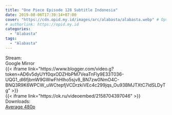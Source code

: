 ```yaml
---
title: "One Piece Episode 128 Subtitle Indonesia"
date: 2019-08-06T17:39:14+07:00
cover: "https://cdn.opid.my.id/images/arc/alabasta/alabasta.webp" # Optional, cover
# authorlink: https://opid.my.id
categories:
  - "Alabasta"
tags:
  - "Alabasta"
---
```

<div class="ui menu violet borderless inverted">
  <div class="header item active">
        Stream:
    </div>
  <a class="active item" data-tab="google">
    <i class="google drive icon"></i> Google
  </a>
  <a class="item nounderline" data-tab="mirror">
    <i class="odnoklassniki icon"></i> Mirror
  </a>
</div>
<div class="ui bottom attached tab segment active" style="border:0 !important;" data-tab="google">
  {{< iframe link="https://www.blogger.com/video.g?token=AD6v5dyUYf0qxODZHbPM7VeaTnFly9E33T036-UQG1_dI6fjbmW9GWwFhHlho5sjv8_BN7zw0NmO4C-BNQ3R9K6WPCW_uWCtepfjVCDrzkiVEc4c299jqs_Ou93BMJTXtC7ldSLDyTg" >}}
</div>
<div class="ui bottom attached tab segment" style="border:0 !important;" data-tab="mirror">
  {{< iframe link="https://ok.ru/videoembed/2158704397046" >}}
</div>
<div class="ui menu violet borderless inverted">
  <div class="header item active">
        Downloads:
    </div>
  <a class="item nounderline" href="https://ouo.io/LTwt8By" target="_blank" rel="dofollow"><i class="google drive icon"></i>
    Average 480p</a>
</div>